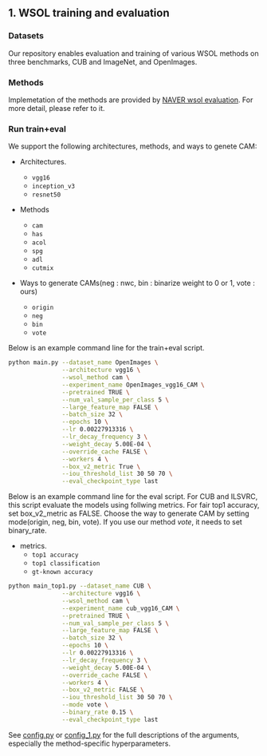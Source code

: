 ## 1. WSOL training and evaluation

### Datasets

Our repository enables evaluation and training of various WSOL methods on three benchmarks,
CUB and ImageNet, and OpenImages.

### Methods

Implemetation of the methods are provided by [NAVER wsol evaluation](https://github.com/clovaai/wsolevaluation). For more detail, please refer to it.

### Run train+eval

We support the following architectures, methods, and ways to genete CAM:

* Architectures.
  - `vgg16`
  - `inception_v3`
  - `resnet50`
  
* Methods
  - `cam`
  - `has`
  - `acol`
  - `spg`
  - `adl`
  - `cutmix`

* Ways to generate CAMs(neg : nwc, bin : binarize weight to 0 or 1, vote : ours)
  - `origin`
  - `neg`
  - `bin`
  - `vote`

Below is an example command line for the train+eval script.

```bash
python main.py --dataset_name OpenImages \
               --architecture vgg16 \
               --wsol_method cam \
               --experiment_name OpenImages_vgg16_CAM \
               --pretrained TRUE \
               --num_val_sample_per_class 5 \
               --large_feature_map FALSE \
               --batch_size 32 \
               --epochs 10 \
               --lr 0.00227913316 \
               --lr_decay_frequency 3 \
               --weight_decay 5.00E-04 \
               --override_cache FALSE \
               --workers 4 \
               --box_v2_metric True \
               --iou_threshold_list 30 50 70 \
               --eval_checkpoint_type last
```

Below is an example command line for the eval script.
For CUB and ILSVRC, this script evaluate the models using follwing metrics.
For fair top1 accuracy, set box_v2_metric as FALSE.
Choose the way to generate CAM by setting mode(origin, neg, bin, vote).
If you use our method _vote_, it needs to set binary_rate.

* metrics.
  - `top1 accuracy`
  - `top1 classification`
  - `gt-known accuracy`

```bash
python main_top1.py --dataset_name CUB \
               --architecture vgg16 \
               --wsol_method cam \
               --experiment_name cub_vgg16_CAM \
               --pretrained TRUE \
               --num_val_sample_per_class 5 \
               --large_feature_map FALSE \
               --batch_size 32 \
               --epochs 10 \
               --lr 0.00227913316 \
               --lr_decay_frequency 3 \
               --weight_decay 5.00E-04 \
               --override_cache FALSE \
               --workers 4 \
               --box_v2_metric FALSE \
               --iou_threshold_list 30 50 70 \
               --mode vote \
               --binary_rate 0.15 \
               --eval_checkpoint_type last
```

See [config.py](config.py) or [config_1.py](config_1.py) for the full descriptions of the arguments, especially the method-specific hyperparameters.
